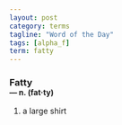 ```yaml
---
layout: post
category: terms
tagline: "Word of the Day"
tags: [alpha_f]
term: fatty
---
```


<h3>Fatty<br/> <small>&mdash; n. (fat<span>&middot;</span>ty)</small></h3>
<p><ol><li>a large shirt</li>
</ol></p>
